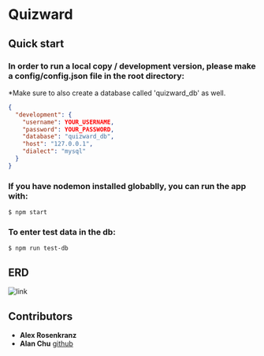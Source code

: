 # Quizward

## Quick start

### In order to run a local copy / development version, please make a config/config.json file in the root directory:

*Make sure to also create a database called 'quizward_db' as well.
```json
{
  "development": {
    "username": YOUR_USERNAME,
    "password": YOUR_PASSWORD,
    "database": "quizward_db",
    "host": "127.0.0.1",
    "dialect": "mysql"
  }
}
```

### If you have nodemon installed globablly, you can run the app with:
``` shell
$ npm start
```

### To enter test data in the db:
```shell
$ npm run test-db
```

## ERD
![link](.notes/quizwardERD.png)

## Contributors
* **Alex Rosenkranz** 
* **Alan Chu** [github](https://github.com/thechutrain)
